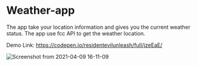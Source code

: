 # Weather-app
The app take your location information and gives you the current weather status. The app use fcc API to get the weather location.

Demo Link: https://codepen.io/residentevilunleash/full/jzeEaE/

![Screenshot from 2021-04-09 16-11-09](https://user-images.githubusercontent.com/20773128/114168726-45a6f300-994e-11eb-9085-5a2e8c6cba05.png)

